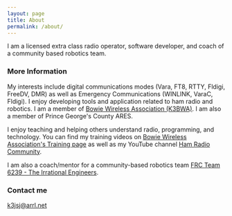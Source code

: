 ```yaml
---
layout: page
title: About
permalink: /about/
---
```


I am a licensed extra class radio operator, software developer, and coach of a community based robotics team. 

### More Information

My interests include digital communications modes (Vara, FT8, RTTY, Fldigi, FreeDV, DMR) as well as Emergency Communications (WINLINK, VaraC, Fldigi). I enjoy developing tools and application related to ham radio and robotics. I am a member of [Bowie Wireless Association (K3BWA)](https://www.bowiewireless.org). I am also a member of Prince George's County ARES.

I enjoy teaching and helping others understand radio, programming, and technology. You can find my training videos on [Bowie Wireless Association's Training page](https://www.bowiewireless.org/learning) as well as my YouTube channel [Ham Radio Community](https://www.youtube.com/@K3JSJ).

I am also a coach/mentor for a community-based robotics team [FRC Team 6239 - The Irrational Engineers](https://theirrationalengineers.com/).


### Contact me

[k3jsj@arrl.net](mailto:k3jsj@arrl.net)

